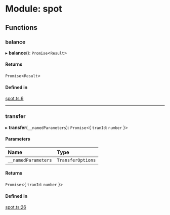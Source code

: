 # Module: spot

## Functions

### balance

▸ **balance**(): `Promise`<`Result`\>

#### Returns

`Promise`<`Result`\>

#### Defined in

[spot.ts:6](https://github.com/Altamoon/altamoon/blob/b1afd68/app/api/spot.ts#L6)

___

### transfer

▸ **transfer**(`__namedParameters`): `Promise`<{ `tranId`: `number`  }\>

#### Parameters

| Name | Type |
| :------ | :------ |
| `__namedParameters` | `TransferOptions` |

#### Returns

`Promise`<{ `tranId`: `number`  }\>

#### Defined in

[spot.ts:26](https://github.com/Altamoon/altamoon/blob/b1afd68/app/api/spot.ts#L26)
